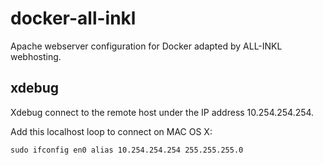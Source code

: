 # docker-all-inkl
Apache webserver configuration for Docker adapted by ALL-INKL webhosting.

## xdebug
Xdebug connect to the remote host under the IP address 10.254.254.254.

Add this localhost loop to connect on MAC OS X:

```
sudo ifconfig en0 alias 10.254.254.254 255.255.255.0
```
